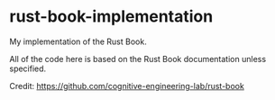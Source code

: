 # rust-book-implementation
My implementation of the Rust Book.

All of the code here is based on the Rust Book documentation unless specified.

Credit:
https://github.com/cognitive-engineering-lab/rust-book
